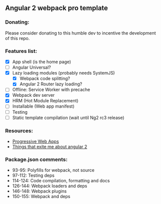 ## Angular 2 webpack pro template
### Donating:
Please consider donating to this humble dev to incentive the development of this repo.

### Features list:

- [x] App shell (is the home page)
- [ ] Angular Universal?
- [x] Lazy loading modules (probably needs SystemJS)
  - [x] Webpack code splitting?
  - [x] Angular 2 Router lazy loading?
- [ ] Offline: Service Worker with precache
- [x] Webpack dev server
- [x] HRM (Hot Module Replacement)
- [ ] Installable (Web app manifest)
- [ ] Testing
- [ ] Static template compilation (wait until Ng2 rc3 release)

### Resources:

- [Progressive Web Apps](https://www.youtube.com/watch?v=wLWVASD0dvU)
- [Things that exite me about angular 2](http://teropa.info/blog/2016/05/19/things-that-excite-me-about-angular-2.html)

### Package.json comments:

- 93-95: Polyfills for webpack, not source
- 97-112: Testing deps
- 114-124: Code compilation, formatting and docs
- 126-144: Webpack loaders and deps
- 146-148: Webpack plugins
- 150-155: Webpack and deps
